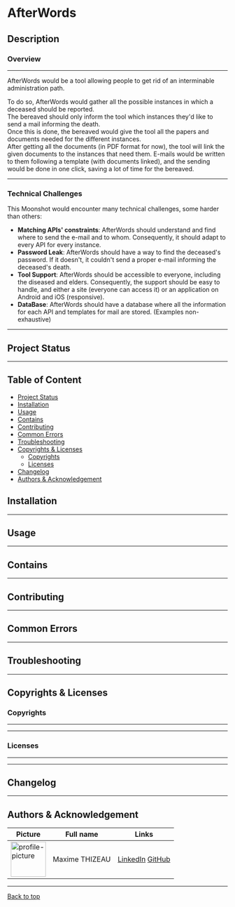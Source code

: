 # AfterWords <!-- omit in toc -->

## Description <!-- omit in toc -->

### Overview

---

AfterWords would be a tool allowing people to get rid of an interminable administration path.

To do so, AfterWords would gather all the possible instances in which a deceased should be reported. \
The bereaved should only inform the tool which instances they'd like to send a mail informing the death. \
Once this is done, the bereaved would give the tool all the papers and documents needed for the different instances. \
After getting all the documents (in PDF format for now), the tool will link the given documents to the instances that need them. E-mails would be written to them following a template (with documents linked), and the sending would be done in one click, saving a lot of time for the bereaved.

---

### Technical Challenges

This Moonshot would encounter many technical challenges, some harder than others:

- **Matching APIs' constraints**: AfterWords should understand and find where to send the e-mail and to whom. Consequently, it should adapt to every API for every instance.
- **Password Leak**: AfterWords should have a way to find the deceased's password. If it doesn't, it couldn't send a proper e-mail informing the deceased's death.
- **Tool Support**: AfterWords should be accessible to everyone, including the diseased and elders. Consequently, the support should be easy to handle, and either a site (everyone can access it) or an application on Android and iOS (responsive).
- **DataBase**: AfterWords should have a database where all the information for each API and templates for mail are stored. (Examples non-exhaustive)

---

## Project Status

---

## Table of Content <!-- omit in toc -->

- [Project Status](#project-status)
- [Installation](#installation)
- [Usage](#usage)
- [Contains](#contains)
- [Contributing](#contributing)
- [Common Errors](#common-errors)
- [Troubleshooting](#troubleshooting)
- [Copyrights \& Licenses](#copyrights--licenses)
  - [Copyrights](#copyrights)
  - [Licenses](#licenses)
- [Changelog](#changelog)
- [Authors \& Acknowledgement](#authors--acknowledgement)

## Installation

---

## Usage

---

## Contains

---

## Contributing

---

## Common Errors

---

## Troubleshooting

---

## Copyrights & Licenses

### Copyrights

---

---

### Licenses

---

---

## Changelog

---

## Authors & Acknowledgement

| Picture                                                                    | Full name      | Links                                                                                                         |
| -------------------------------------------------------------------------- | -------------- | ------------------------------------------------------------------------------------------------------------- |
| <img alt="profile-picture" src="https://avatars.githubusercontent.com/u/145995586?v=4" width=80> | Maxime THIZEAU | [LinkedIn](https://www.linkedin.com/in/maxime-thizeau-0b311a293/) [GitHub](https://github.com/MaximeTAlgosup) |

---

[Back to top](#afterwords)
